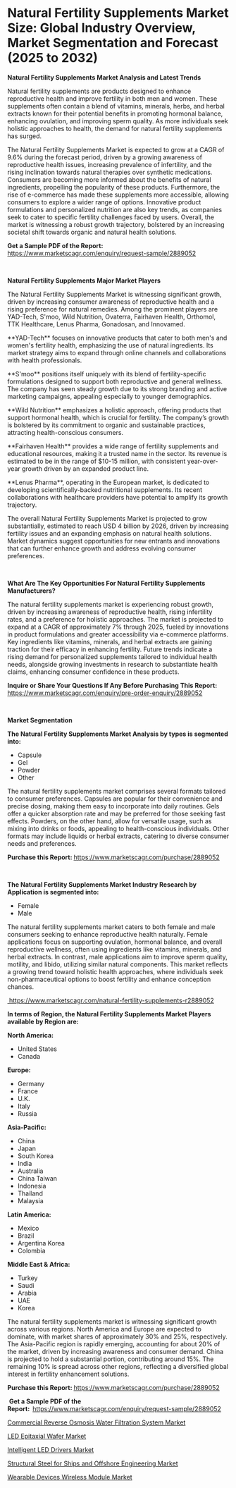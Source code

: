 <p><h1>Natural Fertility Supplements Market Size: Global Industry Overview, Market Segmentation and Forecast (2025 to 2032)</h1></p><p><strong>Natural Fertility Supplements Market Analysis and Latest Trends</strong></p>
<p><p>Natural fertility supplements are products designed to enhance reproductive health and improve fertility in both men and women. These supplements often contain a blend of vitamins, minerals, herbs, and herbal extracts known for their potential benefits in promoting hormonal balance, enhancing ovulation, and improving sperm quality. As more individuals seek holistic approaches to health, the demand for natural fertility supplements has surged.</p><p>The Natural Fertility Supplements Market is expected to grow at a CAGR of 9.6% during the forecast period, driven by a growing awareness of reproductive health issues, increasing prevalence of infertility, and the rising inclination towards natural therapies over synthetic medications. Consumers are becoming more informed about the benefits of natural ingredients, propelling the popularity of these products. Furthermore, the rise of e-commerce has made these supplements more accessible, allowing consumers to explore a wider range of options. Innovative product formulations and personalized nutrition are also key trends, as companies seek to cater to specific fertility challenges faced by users. Overall, the market is witnessing a robust growth trajectory, bolstered by an increasing societal shift towards organic and natural health solutions.</p></p>
<p><strong>Get a Sample PDF of the Report:&nbsp;</strong> <a href="https://www.marketscagr.com/enquiry/request-sample/2889052?utm_campaign=2194&utm_medium=2&utm_source=Github&utm_content=ia&utm_term=14032025&utm_id=natural-fertility-supplements">https://www.marketscagr.com/enquiry/request-sample/2889052</a></p>
<p>&nbsp;</p>
<p><strong>Natural Fertility Supplements Major Market Players</strong></p>
<p><p>The Natural Fertility Supplements Market is witnessing significant growth, driven by increasing consumer awareness of reproductive health and a rising preference for natural remedies. Among the prominent players are YAD-Tech, S'moo, Wild Nutrition, Ovaterra, Fairhaven Health, Orthomol, TTK Healthcare, Lenus Pharma, Gonadosan, and Innovamed.</p><p>**YAD-Tech** focuses on innovative products that cater to both men's and women's fertility health, emphasizing the use of natural ingredients. Its market strategy aims to expand through online channels and collaborations with health professionals.</p><p>**S'moo** positions itself uniquely with its blend of fertility-specific formulations designed to support both reproductive and general wellness. The company has seen steady growth due to its strong branding and active marketing campaigns, appealing especially to younger demographics.</p><p>**Wild Nutrition** emphasizes a holistic approach, offering products that support hormonal health, which is crucial for fertility. The company’s growth is bolstered by its commitment to organic and sustainable practices, attracting health-conscious consumers.</p><p>**Fairhaven Health** provides a wide range of fertility supplements and educational resources, making it a trusted name in the sector. Its revenue is estimated to be in the range of $10-15 million, with consistent year-over-year growth driven by an expanded product line.</p><p>**Lenus Pharma**, operating in the European market, is dedicated to developing scientifically-backed nutritional supplements. Its recent collaborations with healthcare providers have potential to amplify its growth trajectory.</p><p>The overall Natural Fertility Supplements Market is projected to grow substantially, estimated to reach USD 4 billion by 2026, driven by increasing fertility issues and an expanding emphasis on natural health solutions. Market dynamics suggest opportunities for new entrants and innovations that can further enhance growth and address evolving consumer preferences.</p></p>
<p>&nbsp;</p>
<p><strong>What Are The Key Opportunities For Natural Fertility Supplements Manufacturers?</strong></p>
<p><p>The natural fertility supplements market is experiencing robust growth, driven by increasing awareness of reproductive health, rising infertility rates, and a preference for holistic approaches. The market is projected to expand at a CAGR of approximately 7% through 2025, fueled by innovations in product formulations and greater accessibility via e-commerce platforms. Key ingredients like vitamins, minerals, and herbal extracts are gaining traction for their efficacy in enhancing fertility. Future trends indicate a rising demand for personalized supplements tailored to individual health needs, alongside growing investments in research to substantiate health claims, enhancing consumer confidence in these products.</p></p>
<p><strong>Inquire or Share Your Questions If Any Before Purchasing This Report:</strong> <a href="https://www.marketscagr.com/enquiry/pre-order-enquiry/2889052?utm_campaign=2194&utm_medium=2&utm_source=Github&utm_content=ia&utm_term=14032025&utm_id=natural-fertility-supplements">https://www.marketscagr.com/enquiry/pre-order-enquiry/2889052</a></p>
<p>&nbsp;</p>
<p><strong>Market Segmentation</strong></p>
<p><strong>The Natural Fertility Supplements Market Analysis by types is segmented into:</strong></p>
<p><ul><li>Capsule</li><li>Gel</li><li>Powder</li><li>Other</li></ul></p>
<p><p>The natural fertility supplements market comprises several formats tailored to consumer preferences. Capsules are popular for their convenience and precise dosing, making them easy to incorporate into daily routines. Gels offer a quicker absorption rate and may be preferred for those seeking fast effects. Powders, on the other hand, allow for versatile usage, such as mixing into drinks or foods, appealing to health-conscious individuals. Other formats may include liquids or herbal extracts, catering to diverse consumer needs and preferences.</p></p>
<p><strong>Purchase this Report:&nbsp;</strong><a href="https://www.marketscagr.com/purchase/2889052?utm_campaign=2194&utm_medium=2&utm_source=Github&utm_content=ia&utm_term=14032025&utm_id=natural-fertility-supplements">https://www.marketscagr.com/purchase/2889052</a></p>
<p>&nbsp;</p>
<p><strong>The Natural Fertility Supplements Market Industry Research by Application is segmented into:</strong></p>
<p><ul><li>Female</li><li>Male</li></ul></p>
<p><p>The natural fertility supplements market caters to both female and male consumers seeking to enhance reproductive health naturally. Female applications focus on supporting ovulation, hormonal balance, and overall reproductive wellness, often using ingredients like vitamins, minerals, and herbal extracts. In contrast, male applications aim to improve sperm quality, motility, and libido, utilizing similar natural components. This market reflects a growing trend toward holistic health approaches, where individuals seek non-pharmaceutical options to boost fertility and enhance conception chances.</p></p>
<p><a href="https://www.marketscagr.com/natural-fertility-supplements-r2889052?utm_campaign=2194&utm_medium=2&utm_source=Github&utm_content=ia&utm_term=14032025&utm_id=natural-fertility-supplements">&nbsp;https://www.marketscagr.com/natural-fertility-supplements-r2889052</a></p>
<p><strong>In terms of Region, the Natural Fertility Supplements Market Players available by Region are:</strong></p>
<p>
    <p> <strong> North America: </strong>
        <ul>
            <li>United States</li>
            <li>Canada</li>
        </ul>
        </p> 
    <p> <strong> Europe: </strong>
        <ul>
            <li>Germany</li>
            <li>France</li>
            <li>U.K.</li>
            <li>Italy</li>
            <li>Russia</li>
        </ul>
        </p> 
    <p> <strong> Asia-Pacific: </strong>
        <ul>
            <li>China</li>
            <li>Japan</li>
            <li>South Korea</li>
            <li>India</li>
            <li>Australia</li>
            <li>China Taiwan</li>
            <li>Indonesia</li>
            <li>Thailand</li>
            <li>Malaysia</li>
        </ul>
        </p> 
    <p> <strong> Latin America: </strong>
        <ul>
            <li>Mexico</li>
            <li>Brazil</li>
            <li>Argentina Korea</li>
            <li>Colombia</li>
        </ul>
        </p> 
    <p> <strong> Middle East & Africa: </strong>
        <ul>
            <li>Turkey</li>
            <li>Saudi</li>
            <li>Arabia</li>
            <li>UAE</li>
            <li>Korea</li>
        </ul>
    </p>
    </p>
<p><p>The natural fertility supplements market is witnessing significant growth across various regions. North America and Europe are expected to dominate, with market shares of approximately 30% and 25%, respectively. The Asia-Pacific region is rapidly emerging, accounting for about 20% of the market, driven by increasing awareness and consumer demand. China is projected to hold a substantial portion, contributing around 15%. The remaining 10% is spread across other regions, reflecting a diversified global interest in fertility enhancement solutions.</p></p>
<p><strong>Purchase this Report: </strong><a href="https://www.marketscagr.com/purchase/2889052?utm_campaign=2194&utm_medium=2&utm_source=Github&utm_content=ia&utm_term=14032025&utm_id=natural-fertility-supplements">https://www.marketscagr.com/purchase/2889052</a></p>
<p>&nbsp;<strong>Get a Sample PDF of the Report:&nbsp;&nbsp;</strong><a href="https://www.marketscagr.com/enquiry/request-sample/2889052?utm_campaign=2194&utm_medium=2&utm_source=Github&utm_content=ia&utm_term=14032025&utm_id=natural-fertility-supplements">https://www.marketscagr.com/enquiry/request-sample/2889052</a></p>
<p><strong></strong></p>
<p><p><a href="https://github.com/pupunhez/Market-Research-Report-List-1/blob/main/commercial-reverse-osmosis-water-filtration-system-market.md?utm_campaign=2194&utm_medium=2&utm_source=Github&utm_content=ia&utm_term=14032025&utm_id=natural-fertility-supplements">Commercial Reverse Osmosis Water Filtration System Market</a></p><p><a href="https://www.linkedin.com/pulse/navigating-led-epitaxial-wafer-market-incorporating-trends-size-bwmwe?utm_campaign=2194&utm_medium=2&utm_source=Github&utm_content=ia&utm_term=14032025&utm_id=natural-fertility-supplements">LED Epitaxial Wafer Market</a></p><p><a href="https://www.linkedin.com/pulse/intelligent-led-drivers-market-growth-outlook-from-2025-2032-znt0e?utm_campaign=2194&utm_medium=2&utm_source=Github&utm_content=ia&utm_term=14032025&utm_id=natural-fertility-supplements">Intelligent LED Drivers Market</a></p><p><a href="https://github.com/roceljiabur/Market-Research-Report-List-1/blob/main/structural-steel-for-ships-and-offshore-engineering-market.md?utm_campaign=2194&utm_medium=2&utm_source=Github&utm_content=ia&utm_term=14032025&utm_id=natural-fertility-supplements">Structural Steel for Ships and Offshore Engineering Market</a></p><p><a href="https://www.linkedin.com/pulse/wearable-devices-wireless-module-market-size-share-analysis-2025-2032-rxjzf?utm_campaign=2194&utm_medium=2&utm_source=Github&utm_content=ia&utm_term=14032025&utm_id=natural-fertility-supplements">Wearable Devices Wireless Module Market</a></p></p>